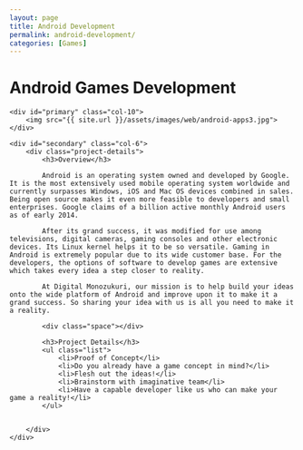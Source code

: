 ```yaml
---
layout: page
title: Android Development
permalink: android-development/
categories: [Games]
---
```


<div class="page-header">
	<h1 class="page-title">Android Games Development</h1>
</div>

<div id="main" class="row">
		
	<div id="primary" class="col-10">	
		<img src="{{ site.url }}/assets/images/web/android-apps3.jpg">
	</div>
			      		
	<div id="secondary" class="col-6">  			
		<div class="project-details">
			<h3>Overview</h3>

			Android is an operating system owned and developed by Google. It is the most extensively used mobile operating system worldwide and currently surpasses Windows, iOS and Mac OS devices combined in sales. Being open source makes it even more feasible to developers and small enterprises. Google claims of a billion active monthly Android users as of early 2014.
			
			After its grand success, it was modified for use among televisions, digital cameras, gaming consoles and other electronic devices. Its Linux kernel helps it to be so versatile. Gaming in Android is extremely popular due to its wide customer base. For the developers, the options of software to develop games are extensive which takes every idea a step closer to reality.
			
			At Digital Monozukuri, our mission is to help build your ideas onto the wide platform of Android and improve upon it to make it a grand success. So sharing your idea with us is all you need to make it a reality.
				      			
			<div class="space"></div>
				      			
  			<h3>Project Details</h3>
  			<ul class="list">
  				<li>Proof of Concept</li> 
				<li>Do you already have a game concept in mind?</li> 
				<li>Flesh out the ideas!</li> 
				<li>Brainstorm with imaginative team</li> 
				<li>Have a capable developer like us who can make your game a reality!</li> 
  			</ul>
				      			
				      			
		</div>	      			
	</div>
</div>